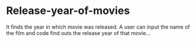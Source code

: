 # Release-year-of-movies
It finds the year in which movie was released.
A user can input the name of the film and code find outs the release year of that movie...
